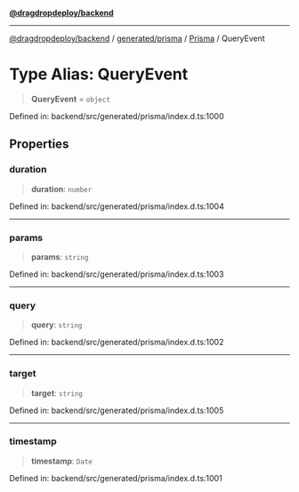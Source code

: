 [**@dragdropdeploy/backend**](../../../../../README.md)

***

[@dragdropdeploy/backend](../../../../../README.md) / [generated/prisma](../../../README.md) / [Prisma](../README.md) / QueryEvent

# Type Alias: QueryEvent

> **QueryEvent** = `object`

Defined in: backend/src/generated/prisma/index.d.ts:1000

## Properties

### duration

> **duration**: `number`

Defined in: backend/src/generated/prisma/index.d.ts:1004

***

### params

> **params**: `string`

Defined in: backend/src/generated/prisma/index.d.ts:1003

***

### query

> **query**: `string`

Defined in: backend/src/generated/prisma/index.d.ts:1002

***

### target

> **target**: `string`

Defined in: backend/src/generated/prisma/index.d.ts:1005

***

### timestamp

> **timestamp**: `Date`

Defined in: backend/src/generated/prisma/index.d.ts:1001
